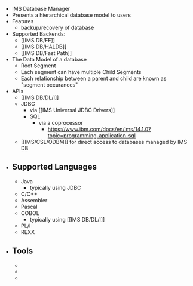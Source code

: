 - IMS Database Manager
- Presents a hierarchical database model to users
- Features
	- backup/recovery of database
- Supported Backends:
	- [[IMS DB/FF]]
	- [[IMS DB/HALDB]]
	- [[IMS DB/Fast Path]]
- The Data Model of a database
	- Root Segment
	- Each segment can have multiple Child Segments
	- Each relationship between a parent and child are known as "segment occurances"
- APIs
	- [[IMS DB/DL/I]]
	- JDBC
		- via [[IMS Universal JDBC Drivers]]
		- SQL
			- via a coprocessor
				- https://www.ibm.com/docs/en/ims/14.1.0?topic=programming-application-sql
	- [[IMS/CSL/ODBM]] for direct access to databases managed by IMS DB
- ## Supported Languages
	- Java
		- typically using JDBC
	- C/C++
	- Assembler
	- Pascal
	- COBOL
		- typically using [[IMS DB/DL/I]]
	- PL/I
	- REXX
- ## Tools
	-
	-
	-